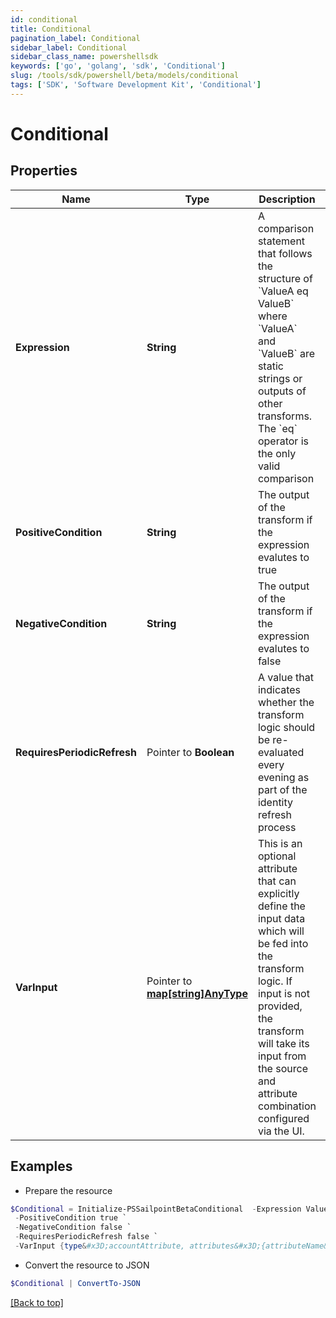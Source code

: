 ```yaml
---
id: conditional
title: Conditional
pagination_label: Conditional
sidebar_label: Conditional
sidebar_class_name: powershellsdk
keywords: ['go', 'golang', 'sdk', 'Conditional'] 
slug: /tools/sdk/powershell/beta/models/conditional
tags: ['SDK', 'Software Development Kit', 'Conditional']
---
```



# Conditional

## Properties

Name | Type | Description | Notes
------------ | ------------- | ------------- | -------------
**Expression** |  **String** | A comparison statement that follows the structure of &#x60;ValueA eq ValueB&#x60; where &#x60;ValueA&#x60; and &#x60;ValueB&#x60; are static strings or outputs of other transforms.   The &#x60;eq&#x60; operator is the only valid comparison | 
**PositiveCondition** |  **String** | The output of the transform if the expression evalutes to true | 
**NegativeCondition** |  **String** | The output of the transform if the expression evalutes to false | 
**RequiresPeriodicRefresh** |  Pointer to **Boolean** | A value that indicates whether the transform logic should be re-evaluated every evening as part of the identity refresh process | [optional] [default to $false]
**VarInput** |  Pointer to [**map[string]AnyType**](any-type) | This is an optional attribute that can explicitly define the input data which will be fed into the transform logic. If input is not provided, the transform will take its input from the source and attribute combination configured via the UI. | [optional] 

## Examples

- Prepare the resource
```powershell
$Conditional = Initialize-PSSailpointBetaConditional  -Expression ValueA eq ValueB `
 -PositiveCondition true `
 -NegativeCondition false `
 -RequiresPeriodicRefresh false `
 -VarInput {type&#x3D;accountAttribute, attributes&#x3D;{attributeName&#x3D;first_name, sourceName&#x3D;Source}}
```

- Convert the resource to JSON
```powershell
$Conditional | ConvertTo-JSON
```


[[Back to top]](#) 

